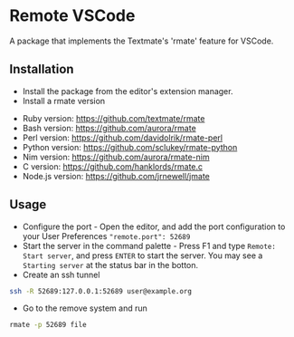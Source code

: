# Remote VSCode

A package that implements the Textmate's 'rmate' feature for VSCode.

## Installation

* Install the package from the editor's extension manager.
* Install a rmate version
 - Ruby version: https://github.com/textmate/rmate
 - Bash version: https://github.com/aurora/rmate
 - Perl version: https://github.com/davidolrik/rmate-perl
 - Python version: https://github.com/sclukey/rmate-python
 - Nim version: https://github.com/aurora/rmate-nim
 - C version: https://github.com/hanklords/rmate.c
 - Node.js version: https://github.com/jrnewell/jmate

## Usage

* Configure the port - Open the editor, and add the port configuration to your User Preferences `"remote.port": 52689`
* Start the server in the command palette - Press F1 and type `Remote: Start server`, and press `ENTER` to start the server.
  You may see a `Starting server` at the status bar in the botton.
* Create an ssh tunnel
```bash
ssh -R 52689:127.0.0.1:52689 user@example.org
```
* Go to the remove system and run
```bash
rmate -p 52689 file
```
